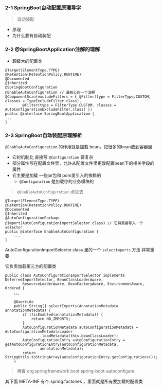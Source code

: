 ### 2-1 SpringBoot自动配置原理导学

> 自动装配

- 原理
- 为什么要有自动装配

### 2-2 @SpringBootApplication注解的理解

- 超级大的配置类

```
@Target(ElementType.TYPE)
@Retention(RetentionPolicy.RUNTIME)
@Documented
@Inherited
@SpringBootConfiguration
@EnableAutoConfiguration // 最核心的一个注解
@ComponentScan(excludeFilters = { @Filter(type = FilterType.CUSTOM, classes = TypeExcludeFilter.class),
		@Filter(type = FilterType.CUSTOM, classes = AutoConfigurationExcludeFilter.class) })
public @interface SpringBootApplication {
...
}
```

### 2-3 SpringBoot自动装配原理解析

`@EnableAutoConfiguration` 的作用就是加载 bean，把很多的bean放到容器里

- 它的机制比 直接写 `@Configuration` 要复杂
- 部分属性写在配置文件里，允许从配置文件里更改配置bean下的相关字段的属性
- 它主要是加载 一些jar包和 pom里引入的依赖的
    - `@Configuration` 是加载你的业务模块的
    
> `@EnableAutoConfiguration` 点进去

```
@Target(ElementType.TYPE)
@Retention(RetentionPolicy.RUNTIME)
@Documented
@Inherited
@AutoConfigurationPackage
@Import(AutoConfigurationImportSelector.class) // 它将直接导入一个 selector
public @interface EnableAutoConfiguration {
    ...
}
```

AutoConfigurationImportSelector.class 里的一个 `selectImports` 方法 非常重要

它负责加载第三方的配置类

```
public class AutoConfigurationImportSelector implements DeferredImportSelector, BeanClassLoaderAware,
		ResourceLoaderAware, BeanFactoryAware, EnvironmentAware, Ordered {
    。。。

	@Override
	public String[] selectImports(AnnotationMetadata annotationMetadata) {
		if (!isEnabled(annotationMetadata)) {
			return NO_IMPORTS;
		}
		AutoConfigurationMetadata autoConfigurationMetadata = AutoConfigurationMetadataLoader
				.loadMetadata(this.beanClassLoader);
		AutoConfigurationEntry autoConfigurationEntry = getAutoConfigurationEntry(autoConfigurationMetadata,
				annotationMetadata);
		return StringUtils.toStringArray(autoConfigurationEntry.getConfigurations());
	}
```

> 再看 org.springframework.boot:spring-boot-autoconfigure
    
其下面 META-INF 有个 spring.factories ，里面就是所有要加载的配置类




